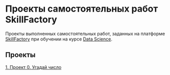 # Проекты самостоятельных работ SkillFactory
Проекты выполненных самостоятельных работ, заданных на платформе [SkillFactory](https://skillfactory.ru/) при обучении на курсе [Data Science](https://skillfactory.ru/courses/data-science).

## Проекты  
[1. Проект 0. Угадай число](https://github.com/al-ogr/sf_data_science/tree/main/HW-01)